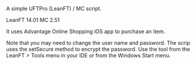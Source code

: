 A simple UFTPro (LeanFT) / MC script.

LeanFT 14.01
MC 2.51

It uses Advantage Online Shopping iOS app to purchase an item.

Note that you may need to change the user name and password. The scrip uses the setSecure method to encrypt the password. Use the tool from the LeanFT > Tools menu in your IDE or from the Windows Start menu.
